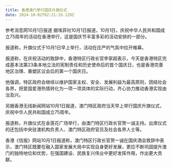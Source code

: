```yaml
---
title: 香港澳门举行国庆升旗仪式
date: 2024-10-02T02:21:19.129Z
---
```


参考消息网10月1日报道 据埃菲社10月1日报道，10月1日，庆祝中华人民共和国成立75周年的活动在香港举行，这是国庆节丰富多彩的活动安排的一部分。

报道称，升旗仪式于10月1日早上举行，活动在庄严的气氛中拉开帷幕。

报道称，在庆祝活动的致辞中，香港特区行政长官李家超表示，今天是香港特区完成基本法第23条本地立法的宪制责任和历史使命后的首个国庆日，也是香港完善地区治理、重塑区议会后的第一个国庆日。

他强调，特区政府会继续以维护国家主权、安全、发展利益为最高原则，团结社会各界，把爱国爱港热情转化为一项一项具体的实际行动，齐心协力推动香港实现由治及兴。

另据香港无线新闻网站10月1日报道，澳门特区政府当天早上举行国庆升旗仪式，庆祝中华人民共和国成立75周年。

报道称，升旗仪式在金莲花广场举行，由澳门特区行政长官贺一诚主持。出席仪式的还包括中央驻澳机构负责人、澳门特区政府官员及社会各界人士等。

香港《信报》网站10月1日报道称，澳门特区行政长官贺一诚在国庆酒会致辞中表示，澳门特区既要在融入国家发展大局中实现自身更好发展，更应不断巩固提升澳门的独特地位和优势，在强国建设、民族复兴伟业中更好发挥作用，作出更大贡献。